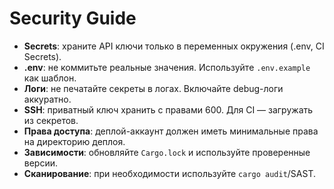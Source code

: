# Security Guide

- **Secrets**: храните API ключи только в переменных окружения (.env, CI Secrets).
- **.env**: не коммитьте реальные значения. Используйте `.env.example` как шаблон.
- **Логи**: не печатайте секреты в логах. Включайте debug-логи аккуратно.
- **SSH**: приватный ключ хранить с правами 600. Для CI — загружать из секретов.
- **Права доступа**: деплой-аккаунт должен иметь минимальные права на директорию деплоя.
- **Зависимости**: обновляйте `Cargo.lock` и используйте проверенные версии.
- **Сканирование**: при необходимости используйте `cargo audit`/SAST.
